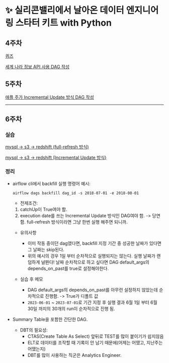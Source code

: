 # ✨ 실리콘밸리에서 날아온 데이터 엔지니어링 스타터 키트 with Python

## 4주차
[퀴즈](./4%EC%A3%BC%EC%B0%A8_airflow_%ED%80%B4%EC%A6%88.md)
 
[세계 나라 정보 API 사용 DAG 작성](./dags/WorldCountriesInfo.py)

## 5주차
[애플 주가 Incremental Update 방식 DAG 작성](./dags/UpdateSymbol_v3.py)

---
## 6주차

### 실습
[mysql -> s3 -> redshift (full-refresh 방식)](./dags/MySQL_to_Redshift.py)

[mysql -> s3 -> redshift (Incremental Update 방식)](./dags/MySQL_to_Redshift_v2.py)

### 정리
- airflow cli에서 backfill 실행 명령어 예시:
    ```
    airflow dags backfill dag_id -s 2018-07-01 -e 2018-08-01
    ```
    - 전제조건: 
    1. catchUp이 True여야 함.
    2. execution date를 쓰는 Incremental Update 방식인 DAG여야 함. -> 당연함. full-refresh 방식이라면 그냥 한번 실행 해주면 되니까.

    - 유의사항
        - 이미 작동 중이던 dag였다면, backfill 지정 기간 중 성공한 날짜가 있다면 그 날짜는 skip된다.
        - 위의 예시의 겅우 1일 부터 순차적으로 실행되지는 않는다. 실행 날짜가 랜덤하게 널뛴다!
        날짜 순차적으로 하고 싶다면 DAG default_args의 depends_on_past를 true로 설정해야한다.

    - 실습 후 메모
        - DAG default_args의 depends_on_past를 아무런 설정하지 않았는데 순차적으로 진행함. -> True가 디폴트 값
        - `2023-06-01` ~ `2023-07-01`로 기간 지정 후 실행 결과 6월 1일 부터 6월 30일 까지의 30개의 run이 순차적으로 진행 됨.

- Summary Table을 포함한 간단한 DAG.
    - DBT의 필요성: 
        - CTAS(Create Table As Select) 앞뒤로 TEST를 많이 붙이기가 쉽지않음
        - ELT로 데이터를 조작할 때 기록이 안 남기 때문에(어제는 어땠고, 지난주는 어땠는지)
        - DBT를 많이 사용하는 직군은 Analytics Engineer.
